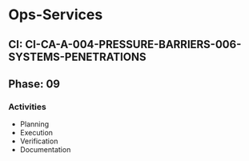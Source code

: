 # Ops-Services

## CI: CI-CA-A-004-PRESSURE-BARRIERS-006-SYSTEMS-PENETRATIONS
## Phase: 09

### Activities
- Planning
- Execution
- Verification
- Documentation
